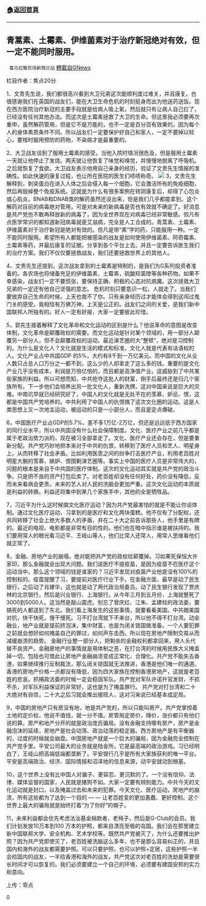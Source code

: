 ###  [:house:返回首頁](https://github.com/ourhimalayas/txt)
---


## 青蒿素、土霉素、伊维菌素对于治疗新冠绝对有效，但一定不能同时服用。
` 喜马拉雅农场新西兰站` [轉載自GNews](https://gnews.org/zh-hans/1522562/)

栏目作者：焦点20分

1、文贵先生说，我们都很高兴看到大卫兄弟这次能顺利度过难关，并且康复。也很感谢我们在英国的战友们，能在大卫生命危机的时刻挺身而出为他送药送饭。现在西方医院治疗新冠的主要手段就是给病人吸上氧，然后就只有让病人自己扛了，已经没有任何其他办法。而这次是土霉素拯救了大卫的生命。但这里我必须要再次重申，虽然解药管用，但是它不是万能的，也不一定是百分百有效果的。因为每个人的身体素质条件不同。所以战友们一定要保护好自己和家人，一定不要掉以轻心，要按时服用预防的药物，不染病才是最重要的。

2、大卫战友谈到了服用土霉素的感受。当他入院时情况很危及，但是服用土霉素一天就让他停止了发烧。两天就让他恢复了味觉和嗅觉，并慢慢地脱离了呼吸机。之后就恢复了食欲。大卫战友表示他用自己亲身的经历，验证了文贵先生情报的准确性。如此快速的康复过程，也让所在医院的医生们啧啧称奇。
![](https://assets.gnews.org/wp-content/uploads/2021/09/fsrt1.jpg)
3，文贵先生解释到，刺突蛋白在进入人体之后会侵入每一个细胞，它会激活所有的免疫细胞，然后再毁掉整个免疫系统。这就是为什么有很多案例在转阴康复后，却得了心包炎或心肌炎。BNAB和DNAB类的解药虽然还没出来，但是我们几乎都能拿到。这个解药对目前的病毒绝对管用，可是对未来的新病毒是否也有效就不确定了。好消息是共产党也不敢再释放新的病毒了，因为全世界现在对病毒已经非常敏感。但凡有点医学常识的都知道新冠病毒就是艾滋病，完全是人工合成的。青蒿素、土霉素、伊维菌素对于治疗新冠是绝对有效的。但凡是带“素”字的药，只能服用一种。一定不能同时服用。希望所有人都能把被感染的战友是如何使用伊维菌素、阿奇霉素、土霉素等药，并最后康复的证据，分享到各个平台上去。并且一定要告诉医生我们的治疗方案。我们不仅仅要拯救战友，我们还要拯救世界上的其他人。

4、文贵先生还提到，这次战友拿到的土霉素是特制的，是我们为G系列投资者准备的。各农场也将储备充足的伊维菌素、土霉素，硫酸羟氯喹等各种药物。如果不幸感染，战友们一定不要慌张，要保持正确、积极的心态对抗病魔。这次拯救大卫兄弟的一定还有他自己坚强的意志。 危机时刻只要意识一松，人就走了。当我们要放弃自己生命的时候，上天也救不了你。只有亲身经历过才能体会得到这闯过鬼门关的感受。我相信有万佛万神，上天是公正的。战友们之间的关爱，是我们新中国联邦人所独有的。好人一定有好报，大家一定要彼此珍惜。

5，郭先生接着解释了文化革命和文化运动的区别是什么？他说革命的意图是改变体制，文化革命是颠覆政权的需要。而文化运动是针对某个领域的，用一部分人颠覆另一部分人，但不会颠覆政权的运动。最近演艺圈的大“整顿”，绝对是习控制的。为什么是文化人？文化就是生活的模式和标准，文化人就是代表有话语权的人。文化产业占中共国GDP 的5%，大约有8千到一万亿美元。而中国的文化从业人数只占总人口万分之一都不到，这么少的人却拿走了这么多的钱。重要的是文化产业几乎没有成本，利润是万倍亿倍的，而且都是高净值产业。这威胁到了中共某些家族的利益。所以可想而知，中共抢夺这批人的财富，倒手后最终还是归几个家族所有。下一步他们会培养出另一批文化人，重新洗牌。这对中国来说是巨大的灾难。中南坑早就已经研究好了，中国人的文化就是无处不在的羡慕、妒忌、恨，这都是中国共产党培养的。中共利用了中国人的仇恨搞了这次文化圈的运动。这是人类思想上又一次地主运动，被运动的只是一小部分人，而且是定点爆破。

6，中国医疗产业占GDP的5.7%，差不多1万亿-2万亿，但还是远远低于西方国家的同行业水平，所以中共国没有什么社会保障制度。文化、医疗产业之前几乎都是属于老政治势力派的，现在被习全部拿走了。文化、医疗产业还会存在，但是要重新分配。共产党巧妙地把本来对于中共的仇恨，转移到了医疗人员和艺人、明星身上，从而转移了社会矛盾。比如利用医患之间的纷争打击医疗产业，利用老百姓对明星大腕的羡慕、嫉妒、恨围剿演艺圈等。事实上中国的医疗人员是非常伟大的，问题的根本是来自于中共国的医疗体制。这次的文化运动其实就是共产党的政治斗争。只是把不良的资产打包后卖了。对老百姓却没有任何好处，药价没有降低，反而未来看病会更贵。未来的艺人对人民的洗脑会更加严重。这次文化运动的本质就是利益的转换。利益还将集中到某几个家族手中，其他的全是牺牲品。

7，习近平为什么这时候搞文化医疗运动？因为共产党最害怕的就是不能让你谈体制。通过文化医疗运动，习拿到的是医疗和文化两块蛋糕。他不仅有了分配权，还共同转移了社会上绝⼤多数⼈的⽭盾，并在二十大之前告诉那些人，他手里是有牌的。最近的电视、电影都是非常有目的性的。他们也在暗中指示谁是被扶持的。我们要用常人的眼光看习近平、王岐⼭等人，他们⽐常⼈还常⼈，⽤常⼈思维看他们就正常了。

8，金融、房地产业的崩塌，绝对能把共产党的政权给颠覆掉。习如果死保恒大许家印，那么金融就会出现大问题。我们说医疗不提疫苗，是因为疫苗不在医疗这个运动当中。那么这个领域的钱是谁家的？习近平发现对疫苗产业他是没有100%的控制权的。疫苗提醒了习，要提前对医疗行业下手。在金融方面，最早是动了民生银行，之后动了肖建华，这也就是动了两代政治局委员。动了民生银行发现了贾庆林的北京银行，然后是兴业银行、上海银行。从今年三月到五月份，上海就整死了3000到5000人。这当然是敲山震虎。别忘了曾庆红、江朱、孟建柱的政法委，要搞死的人都送到了东北。我们看上海发生的这些事情，就要看看美国。中共跟美国对抗，快干快死，慢干慢死。习不打台湾就下不来台，所以他不得不打台湾。动金融业，地产业就是提前挤泡沫，集中财富，也是为闭关锁国做准备。⼀个⼈要犯罪之前就会想好如何掩盖自己的罪过，如何声东击西。所以现在房地产限制交易从而减缓崩溃的趋势。 ⾦融行业整⼀部分⼈，把剩余的⾦融权利都拿回来，⽤人头代替不良资产。金融房地产的事情就是用体制之恶，在打台湾的时候用民族大义掩盖掉一切，包括也可借此让房地产金融崩溃变成正常化、合理化。共产党不能失去香港，如果继续推行反制裁法，那么闭关锁国就无法推进，香港是他们唯一的通道。香港的房地产价格一点都没有降低，因为四大家族在控制香港房地产，这就是老百姓的悲哀。抓捕政法委的时候一定会稳固军队。共产党对军队许诺升官发财、不抓不杀，对军队利益保证的非常好，这也是为了掩盖罪行。 共产党对打台湾和二十大绝对有自信，二十大之后习就会推出接班人，这对习来说已经基本成定局。

9，中国的房地产只有房没有地，地是共产党的，所以只能叫房产。共产党掌控着土地的定价权，他说不值钱，就一分不值。房管局定房价，降价，涨价都只有他们说的算。房产和地产分开的就是政治庞氏骗局。没有金融支持哪有房产，房产是金融泡沫的延续，房地产是社会动荡、政治动荡的稳定器。西方房地产是有平衡器的，过度的时候就会崩盘。中国房地产就是一个巨大的骗局，因为金融完全控制在共产党手里。平安公司最大的业务就是陆金所，它是最高端的政治游戏。习已经明白了，王岐山把高端低端都垄断了。平安银行几乎是所有大家族获利的唯一平台。平安是高端政治、经济、国际情报和沼泽地的信息来源，动平安就动到根基。

10，这个世界上没有比中国人对骗子、更容忍、更沉默的了。一个没有信仰、法律、媒体监督的国家，人民就是猪狗不如。大家一定要有辨别能力。中共今天的文化运动就是封口，以及掩盖过去和未来的犯罪。今天文化、医疗运动，房地产的崩溃，所有这些都为了达到一个目的 — — 让老百姓变的更加愚蠢、更好控制。这个世界上最大的骗局就是始终打着“为了你好”的幌子。

11，未来利益都会优先考虑法治基金捐款者、老椅子，然后是G-Club的会员。我们计划发放10万本到100 万本的护照，都来自漂亮至极的岛国。我们会在那里建立新中国联邦大学、安全机构、艺术学校等。既然共产党被灭了，为什么还要推出护照？因为共产党即使灭了，老百姓被洗脑这么多年，也不是那么容易纠正的，并且国内和海外的战友都需要护照。可以只要护照，也可以护照+定居，这些护照一半会给国内的战友，一半给香港和海外的战友。共产党这次对老百姓的洗劫是需要很长时间才可以恢复的。我们必须要建立一个自己的环境，必须要有建国安邦的实力和意向。

上传：零点

0
